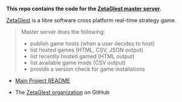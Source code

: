 **This repo contains the code for the [ZetaGlest master server](https://zetaglest.dreamhosters.com/).**

[ZetaGlest](https://zetaglest.github.io/docs/) is a libre software cross
platform real-time strategy game.

> Master server does the following:
> * publish game hosts (when a user decides to host)
> * list hosted games (HTML, CSV, JSON output)
> * list recently hosted gamed (HTML output)
> * list available game mods (CSV output)
> * provide a version check for game installations

 * [Main Project README](https://github.com/ZetaGlest/zetaglest-source/blob/develop/README.md)

 * The [ZetaGlest organization](https://github.com/ZetaGlest) on GitHub
